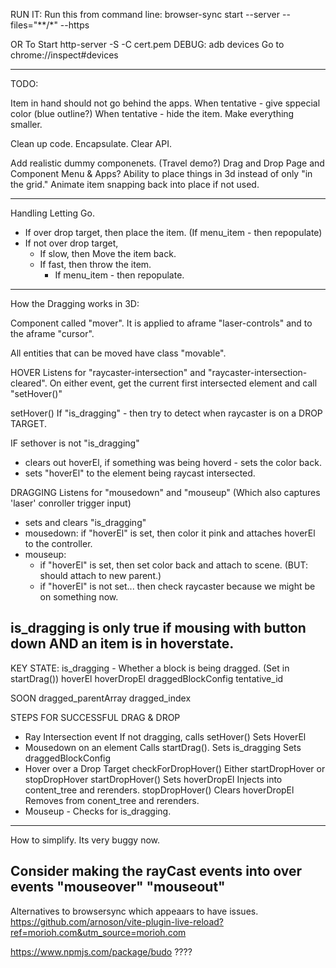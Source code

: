 RUN IT:
Run this from command line:
browser-sync start --server --files="**/*" --https

OR To Start
http-server -S -C cert.pem
DEBUG:
adb devices
Go to chrome://inspect#devices

----
TODO:

Item in hand should not go behind the apps.
When tentative - give sppecial color (blue outline?)
When tentative - hide the item.
Make everything smaller.

Clean up code. Encapsulate. Clear API.

Add realistic dummy componenets. (Travel demo?)
Drag and Drop Page and Component Menu & Apps?
Ability to place things in 3d instead of only "in the grid."
Animate item snapping back into place if not used.


----
Handling Letting Go.
* If over drop target, then place the item. (If menu_item - then repopulate)
* If not over drop target,
    * If slow, then Move the item back.
    * If fast, then throw the item.
        * If menu_item - then repopulate.
----

How the Dragging works in 3D:

Component called "mover".
It is applied to aframe "laser-controls" and to the aframe "cursor". 

All entities that can be moved have class "movable".

HOVER
Listens for "raycaster-intersection" and "raycaster-intersection-cleared".
On either event, get the current first intersected element and call "setHover()"

setHover() 
If "is_dragging" - then try to detect when raycaster is on a DROP TARGET.

IF sethover is not "is_dragging"
* clears out hoverEl, if something was being hoverd - sets the color back.
* sets "hoverEl" to the element being raycast intersected.

DRAGGING
Listens for "mousedown" and "mouseup" (Which also captures 'laser' conroller trigger input)
* sets and clears "is_dragging"
* mousedown: if "hoverEl" is set, then color it pink and attaches hoverEl to the controller.
* mouseup: 
    * if "hoverEl" is set, then set color back and attach to scene. (BUT: should attach to new parent.)
    * if "hoverEl" is not set... then check raycaster because we might be on something now.

is_dragging is only true if mousing with button down AND an item is in hoverstate.
----
KEY STATE: 
is_dragging - Whether a block is being dragged. (Set in startDrag())
hoverEl
hoverDropEl
draggedBlockConfig
tentative_id

SOON
dragged_parentArray
dragged_index


STEPS FOR SUCCESSFUL DRAG & DROP
* Ray Intersection event
    If not dragging, calls setHover()
        Sets HoverEl
* Mousedown on an element 
    Calls startDrag(). 
        Sets is_dragging 
        Sets draggedBlockConfig
* Hover over a Drop Target
    checkForDropHover()
        Either startDropHover or stopDropHover
        startDropHover()
            Sets hoverDropEl
            Injects into content_tree and rerenders.
        stopDropHover()
            Clears hoverDropEl
            Removes from conent_tree and rerenders.
* Mouseup - Checks for is_dragging.
    

----
How to simplify. Its very buggy now.

Consider making the rayCast events into over events "mouseover" "mouseout"
----


Alternatives to browsersync which appeaars to have issues. 
https://github.com/arnoson/vite-plugin-live-reload?ref=morioh.com&utm_source=morioh.com

https://www.npmjs.com/package/budo ????